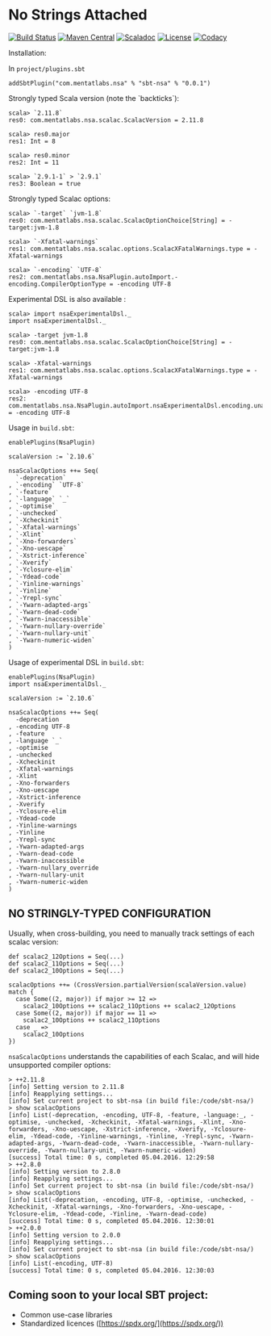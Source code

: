 No Strings Attached
===================

[![Build Status](https://travis-ci.org/mentat-labs/sbt-nsa.svg?branch=master)](https://travis-ci.org/mentat-labs/sbt-nsa)
[![Maven Central](https://maven-badges.herokuapp.com/maven-central/com.mentatlabs.nsa/sbt-nsa_2.10_0.13/badge.svg)](https://maven-badges.herokuapp.com/maven-central/com.mentatlabs.nsa/sbt-nsa_2.10_0.13)
[![Scaladoc](https://javadoc-badge.appspot.com/com.mentatlabs.nsa/sbt-nsa_2.10_0.13.svg?label=scaladoc)](http://javadoc-badge.appspot.com/com.mentatlabs.nsa/sbt-nsa_2.10_0.13)
[![License](https://img.shields.io/badge/license-BSD%203--clause-brightgreen.svg)](https://spdx.org/licenses/BSD-3-Clause)
[![Codacy](https://api.codacy.com/project/badge/grade/3b1c081128d64a1ba128e881d02424e5)](https://www.codacy.com/app/melezov/sbt-nsa)

Installation:

In `project/plugins.sbt`

    addSbtPlugin("com.mentatlabs.nsa" % "sbt-nsa" % "0.0.1")


Strongly typed Scala version (note the \`backticks\`):

    scala> `2.11.8`
    res0: com.mentatlabs.nsa.scalac.ScalacVersion = 2.11.8

    scala> res0.major
    res1: Int = 8

    scala> res0.minor
    res2: Int = 11

    scala> `2.9.1-1` > `2.9.1`
    res3: Boolean = true

Strongly typed Scalac options:

    scala> `-target` `jvm-1.8`
    res0: com.mentatlabs.nsa.scalac.ScalacOptionChoice[String] = -target:jvm-1.8

    scala> `-Xfatal-warnings`
    res1: com.mentatlabs.nsa.scalac.options.ScalacXFatalWarnings.type = -Xfatal-warnings

    scala> `-encoding` `UTF-8`
    res2: com.mentatlabs.nsa.NsaPlugin.autoImport.-encoding.CompilerOptionType = -encoding UTF-8

Experimental DSL is also available :

    scala> import nsaExperimentalDsl._
    import nsaExperimentalDsl._

    scala> -target jvm-1.8
    res0: com.mentatlabs.nsa.scalac.ScalacOptionChoice[String] = -target:jvm-1.8

    scala> -Xfatal-warnings
    res1: com.mentatlabs.nsa.scalac.options.ScalacXFatalWarnings.type = -Xfatal-warnings

    scala> -encoding UTF-8
    res2: com.mentatlabs.nsa.NsaPlugin.autoImport.nsaExperimentalDsl.encoding.unary_-.CompilerOptionType = -encoding UTF-8

Usage in `build.sbt`:

    enablePlugins(NsaPlugin)

    scalaVersion := `2.10.6`

    nsaScalacOptions ++= Seq(
      `-deprecation`
    , `-encoding` `UTF-8`
    , `-feature`
    , `-language` `_`
    , `-optimise`
    , `-unchecked`
    , `-Xcheckinit`
    , `-Xfatal-warnings`
    , `-Xlint`
    , `-Xno-forwarders`
    , `-Xno-uescape`
    , `-Xstrict-inference`
    , `-Xverify`
    , `-Yclosure-elim`
    , `-Ydead-code`
    , `-Yinline-warnings`
    , `-Yinline`
    , `-Yrepl-sync`
    , `-Ywarn-adapted-args`
    , `-Ywarn-dead-code`
    , `-Ywarn-inaccessible`
    , `-Ywarn-nullary-override`
    , `-Ywarn-nullary-unit`
    , `-Ywarn-numeric-widen`
    )

Usage of experimental DSL in `build.sbt`:

    enablePlugins(NsaPlugin)
    import nsaExperimentalDsl._

    scalaVersion := `2.10.6`

    nsaScalacOptions ++= Seq(
      -deprecation
    , -encoding UTF-8
    , -feature
    , -language `_`
    , -optimise
    , -unchecked
    , -Xcheckinit
    , -Xfatal-warnings
    , -Xlint
    , -Xno-forwarders
    , -Xno-uescape
    , -Xstrict-inference
    , -Xverify
    , -Yclosure-elim
    , -Ydead-code
    , -Yinline-warnings
    , -Yinline
    , -Yrepl-sync
    , -Ywarn-adapted-args
    , -Ywarn-dead-code
    , -Ywarn-inaccessible
    , -Ywarn-nullary_override
    , -Ywarn-nullary-unit
    , -Ywarn-numeric-widen
    )

NO STRINGLY-TYPED CONFIGURATION
-------------------------------

Usually, when cross-building, you need to manually track settings of each scalac version:

    def scalac2_12Options = Seq(...)
    def scalac2_11Options = Seq(...)
    def scalac2_10Options = Seq(...)

    scalacOptions ++= (CrossVersion.partialVersion(scalaVersion.value) match {
      case Some((2, major)) if major >= 12 =>
        scalac2_10Options ++ scalac2_11Options ++ scalac2_12Options
      case Some((2, major)) if major == 11 =>
        scalac2_10Options ++ scalac2_11Options
      case _ =>
        scalac2_10Options
    })


`nsaScalacOptions` understands the capabilities of each Scalac, and will hide unsupported compiler options:

    > ++2.11.8
    [info] Setting version to 2.11.8
    [info] Reapplying settings...
    [info] Set current project to sbt-nsa (in build file:/code/sbt-nsa/)
    > show scalacOptions
    [info] List(-deprecation, -encoding, UTF-8, -feature, -language:_, -optimise, -unchecked, -Xcheckinit, -Xfatal-warnings, -Xlint, -Xno-forwarders, -Xno-uescape, -Xstrict-inference, -Xverify, -Yclosure-elim, -Ydead-code, -Yinline-warnings, -Yinline, -Yrepl-sync, -Ywarn-adapted-args, -Ywarn-dead-code, -Ywarn-inaccessible, -Ywarn-nullary-override, -Ywarn-nullary-unit, -Ywarn-numeric-widen)
    [success] Total time: 0 s, completed 05.04.2016. 12:29:58
    > ++2.8.0
    [info] Setting version to 2.8.0
    [info] Reapplying settings...
    [info] Set current project to sbt-nsa (in build file:/code/sbt-nsa/)
    > show scalacOptions
    [info] List(-deprecation, -encoding, UTF-8, -optimise, -unchecked, -Xcheckinit, -Xfatal-warnings, -Xno-forwarders, -Xno-uescape, -Yclosure-elim, -Ydead-code, -Yinline, -Ywarn-dead-code)
    [success] Total time: 0 s, completed 05.04.2016. 12:30:01
    > ++2.0.0
    [info] Setting version to 2.0.0
    [info] Reapplying settings...
    [info] Set current project to sbt-nsa (in build file:/code/sbt-nsa/)
    > show scalacOptions
    [info] List(-encoding, UTF-8)
    [success] Total time: 0 s, completed 05.04.2016. 12:30:03

Coming soon to your local SBT project:
--------------------------------------
+ Common use-case libraries
+ Standardized licences ([https://spdx.org/](https://spdx.org/))
